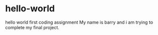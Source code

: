 # hello-world
hello world first coding assignment
My name is barry and i am trying to complete my final project. 
